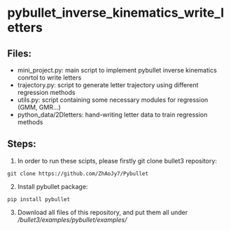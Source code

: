 # pybullet_inverse_kinematics_write_letters
## Files:
- mini_project.py: main script to implement pybullet inverse kinematics conrtol to write letters
- trajectory.py: script to generate letter trajectory using different regression methods
- utils.py: script containing some necessary modules for regression (GMM, GMR...)
- python_data/2Dletters: hand-writing letter data to train regression methods

## Steps:
1. In order to run these scipts, please firstly git clone bullet3 repository:
```
git clone https://github.com/ZhAoJy7/Pybullet
```
2. Install pybullet package:
```
pip install pybullet
```
3. Download all files of this repository, and put them all under */bullet3/examples/pybullet/examples/*

